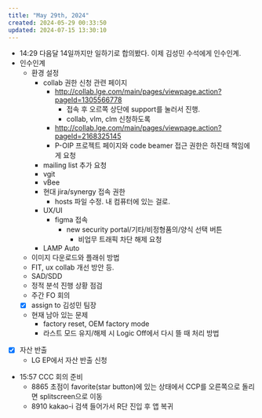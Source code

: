 ```yaml
---
title: "May 29th, 2024"
created: 2024-05-29 00:33:50
updated: 2024-07-15 13:30:10
---
```

  * 14:29 다음달 14일까지만 일하기로 합의봤다. 이제 김성민 수석에게 인수인계.
  * 인수인계
    * 환경 설정
      * collab 권한 신청 관련 페이지
        * http://collab.lge.com/main/pages/viewpage.action?pageId=1305566778
          * 접속 후 오르쪽 상단에 support를 눌러서 진행.
          * collab, vlm, clm 신청하도록
        * http://collab.lge.com/main/pages/viewpage.action?pageId=2168325145
        * P-OIP 프로젝트 페이지와 code beamer 접근 권한은 하진태 책임에게 요청
      * mailing list 추가 요청
      * vgit
      * vBee
      * 현대 jira/synergy 접속 권한
        * hosts 파일 수정. 내 컴퓨터에 있는 걸로.
      * UX/UI
        * figma 접속
          * new security portal/기타/비정형품의/양식 선택 버튼
            * 비업무 트래픽 차단 해제 요청
      * LAMP Auto
    * 이미지 다운로드와 플래쉬 방법
    * FIT, ux collab 개선 방안 등.
    * SAD/SDD
    * 정적 분석 진행 상황 점검
    * 주간 FO 회의
    * [x] assign to 김성민 팀장
    * 현재 남아 있는 문제
      * factory reset, OEM factory mode
      * 라스트 모드 유지/해제 시 Logic Off에서 다시 뜰 때 처리 방법
  * [x] 자산 반출
    * LG EP에서 자산 반출 신청
  * 15:57 CCC 회의 준비
    * 8865  초점이 favorite(star button)에 있는 상태에서 CCP를 오른쪽으로 돌리면 splitscreen으로 이동
    * 8910  kakao-i 검색 들어가서 R단 진입 후 앱 복귀
